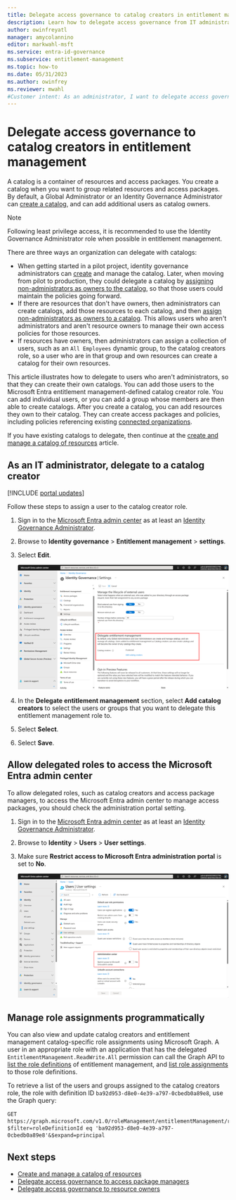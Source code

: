 ```yaml
---
title: Delegate access governance to catalog creators in entitlement management
description: Learn how to delegate access governance from IT administrators to catalog creators and project managers so that they can manage access themselves.
author: owinfreyatl
manager: amycolannino
editor: markwahl-msft
ms.service: entra-id-governance
ms.subservice: entitlement-management
ms.topic: how-to
ms.date: 05/31/2023
ms.author: owinfrey
ms.reviewer: mwahl
#Customer intent: As an administrator, I want to delegate access governance from IT administrators to department managers and project managers so that they can manage access themselves.
---
```


# Delegate access governance to catalog creators in entitlement management

A catalog is a container of resources and access packages. You create a catalog when you want to group related resources and access packages. By default, a Global Administrator or an Identity Governance Administrator can [create a catalog](entitlement-management-catalog-create.md), and can add additional users as catalog owners.

> [!NOTE]
> Following least privilege access, it is recommended to use the Identity Governance Administrator role when possible in entitlement management.

There are three ways an organization can delegate with catalogs:

- When getting started in a pilot project, identity governance administrators can [create](entitlement-management-catalog-create.md) and manage the catalog.  Later, when moving from pilot to production, they could delegate a catalog by [assigning non-administrators as owners to the catalog](entitlement-management-catalog-create.md#add-more-catalog-owners), so that those users could maintain the policies going forward.
- If there are resources that don't have owners, then administrators can create catalogs, add those resources to each catalog, and then [assign non-administrators as owners to a catalog](entitlement-management-catalog-create.md#add-more-catalog-owners).  This allows users who aren't administrators and aren't resource owners to manage their own access policies for those resources.
- If resources have owners, then administrators can assign a collection of users, such as an `All Employees` dynamic group, to the catalog creators role, so a user who are in that group and own resources can create a catalog for their own resources.

This article illustrates how to delegate to users who aren't administrators, so that they can create their own catalogs. You can add those users to the Microsoft Entra entitlement management-defined catalog creator role. You can add individual users, or you can add a group whose members are then able to create catalogs.  After you create a catalog, you can add resources they own to their catalog.  They can create access packages and policies, including policies referencing existing [connected organizations](entitlement-management-organization.md).

If you have existing catalogs to delegate, then continue at the [create and manage a catalog of resources](entitlement-management-catalog-create.md#add-more-catalog-owners) article.

## As an IT administrator, delegate to a catalog creator

[!INCLUDE [portal updates](../includes/portal-update.md)]

Follow these steps to assign a user to the catalog creator role.

1. Sign in to the [Microsoft Entra admin center](https://entra.microsoft.com) as at least an [Identity Governance Administrator](../identity/role-based-access-control/permissions-reference.md#identity-governance-administrator).

1. Browse to **Identity governance** > **Entitlement management** > **settings**.

1. Select **Edit**.

    ![Settings to add catalog creators](./media/entitlement-management-delegate-catalog/settings-delegate.png)

1. In the **Delegate entitlement management** section, select **Add catalog creators** to select the users or groups that you want to delegate this entitlement management role to.

1. Select **Select**.

1. Select **Save**.

## Allow delegated roles to access the Microsoft Entra admin center

To allow delegated roles, such as catalog creators and access package managers, to access the Microsoft Entra admin center to manage access packages, you should check the administration portal setting.

1. Sign in to the [Microsoft Entra admin center](https://entra.microsoft.com) as at least an [Identity Governance Administrator](../identity/role-based-access-control/permissions-reference.md#identity-governance-administrator).

1. Browse to **Identity** > **Users** > **User settings**.

1. Make sure **Restrict access to Microsoft Entra administration portal** is set to **No**.

    ![Microsoft Entra user settings - Administration portal](./media/entitlement-management-delegate-catalog/user-settings.png)

## Manage role assignments programmatically

You can also view and update catalog creators and entitlement management catalog-specific role assignments using Microsoft Graph.  A user in an appropriate role with an application that has the delegated `EntitlementManagement.ReadWrite.All` permission can call the Graph API to [list the role definitions](/graph/api/rbacapplication-list-roledefinitions) of entitlement management, and [list role assignments](/graph/api/rbacapplication-list-roleassignments) to those role definitions.

To retrieve a list of the users and groups assigned to the catalog creators role, the role with definition ID `ba92d953-d8e0-4e39-a797-0cbedb0a89e8`, use the Graph query:

```http
GET https://graph.microsoft.com/v1.0/roleManagement/entitlementManagement/roleAssignments?$filter=roleDefinitionId eq 'ba92d953-d8e0-4e39-a797-0cbedb0a89e8'&$expand=principal
```


## Next steps

- [Create and manage a catalog of resources](entitlement-management-catalog-create.md)
- [Delegate access governance to access package managers](entitlement-management-delegate-managers.md)
- [Delegate access governance to resource owners](entitlement-management-delegate.md)
